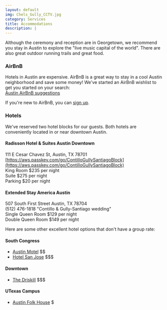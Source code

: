 ```yaml
---
layout: default
img: Chels_Gully_CCTV.jpg
category: Services
title: Accommodations
description: |
---
```



Although the ceremony and reception are in Georgetown, we recommend you stay in Austin to explore the "live music capital of the world".  There are also great outdoor running trails and great food.  


### <i class="fa fa-shower" aria-hidden="true"></i> AirBnB
Hotels in Austin are expensive.  AirBnB is a great way to stay in a cool Austin neighborhood and save some money! 
We've started an AirBnB wishlist to get you started on your search:  
[Austin AirBnB suggestions](https://www.airbnb.com/wishlists/204150664/join?invite_code=QNCUYPRG&inviter_id=583562)



If you're new to AirBnB, you can [sign up](www.airbnb.com/c/ggully).

### <i class="fa fa-bed" aria-hidden="true"></i> Hotels
We've reserved two hotel blocks for our guests. Both hotels are conveniently located in or near downtown Austin.

#### Radisson Hotel & Suites Austin Downtown  
111 E Cesar Chavez St, Austin, TX 78701  
[https://aws.passkey.com/go/ContilloGullySantiagoBlock](https://aws.passkey.com/go/ContilloGullySantiagoBlock)  
King Room $235 per night  
Suite $275 per night  
Parking $20 per night  

#### Extended Stay America Austin   
507 South First Street Austin, TX 78704  
(512) 476-1818 "Contillo & Gully-Santiago wedding"      
Single Queen Room $129 per night   
Double Queen Room $149 per night  


Here are some other excellent hotel options that don't have a group rate:    

#### South Congress
- [Austin Motel](http://www.austinmotel.com/) $$
- [Hotel San Jose](http://www.sanjosehotel.com/) $$$

#### Downtown
- [The Driskill](http://www.driskillhotel.com/) $$$

#### UTexas Campus
- [Austin Folk House](http://austinfolkhouse.com/) $

